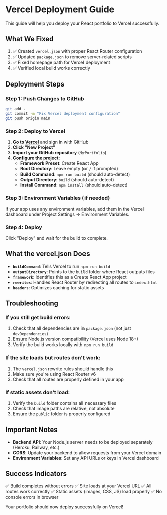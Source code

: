 # Vercel Deployment Guide

This guide will help you deploy your React portfolio to Vercel successfully.

## What We Fixed

1. ✅ Created `vercel.json` with proper React Router configuration
2. ✅ Updated `package.json` to remove server-related scripts
3. ✅ Fixed homepage path for Vercel deployment
4. ✅ Verified local build works correctly

## Deployment Steps

### Step 1: Push Changes to GitHub
```bash
git add .
git commit -m "Fix Vercel deployment configuration"
git push origin main
```

### Step 2: Deploy to Vercel

1. **Go to [Vercel](https://vercel.com)** and sign in with GitHub
2. **Click "New Project"**
3. **Import your GitHub repository** (`MyPortfolio`)
4. **Configure the project:**
   - **Framework Preset**: Create React App
   - **Root Directory**: Leave empty (or `/` if prompted)
   - **Build Command**: `npm run build` (should auto-detect)
   - **Output Directory**: `build` (should auto-detect)
   - **Install Command**: `npm install` (should auto-detect)

### Step 3: Environment Variables (if needed)
If your app uses any environment variables, add them in the Vercel dashboard under Project Settings → Environment Variables.

### Step 4: Deploy
Click "Deploy" and wait for the build to complete.

## What the vercel.json Does

- **`buildCommand`**: Tells Vercel to run `npm run build`
- **`outputDirectory`**: Points to the `build` folder where React outputs files
- **`framework`**: Identifies this as a Create React App project
- **`rewrites`**: Handles React Router by redirecting all routes to `index.html`
- **`headers`**: Optimizes caching for static assets

## Troubleshooting

### If you still get build errors:
1. Check that all dependencies are in `package.json` (not just `devDependencies`)
2. Ensure Node.js version compatibility (Vercel uses Node 18+)
3. Verify the build works locally with `npm run build`

### If the site loads but routes don't work:
1. The `vercel.json` rewrite rules should handle this
2. Make sure you're using React Router v6
3. Check that all routes are properly defined in your app

### If static assets don't load:
1. Verify the `build` folder contains all necessary files
2. Check that image paths are relative, not absolute
3. Ensure the `public` folder is properly configured

## Important Notes

- **Backend API**: Your Node.js server needs to be deployed separately (Heroku, Railway, etc.)
- **CORS**: Update your backend to allow requests from your Vercel domain
- **Environment Variables**: Set any API URLs or keys in Vercel dashboard

## Success Indicators

✅ Build completes without errors
✅ Site loads at your Vercel URL
✅ All routes work correctly
✅ Static assets (images, CSS, JS) load properly
✅ No console errors in browser

Your portfolio should now deploy successfully on Vercel!
